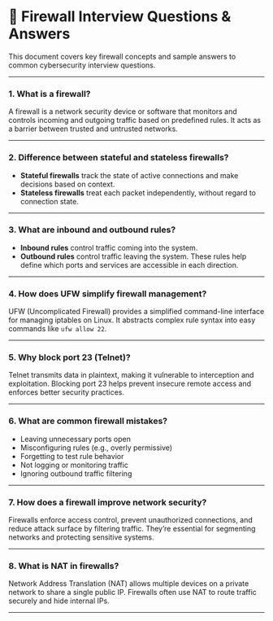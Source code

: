 # 🎤 Firewall Interview Questions & Answers

This document covers key firewall concepts and sample answers to common cybersecurity interview questions.

---

### 1. **What is a firewall?**
A firewall is a network security device or software that monitors and controls incoming and outgoing traffic based on predefined rules. It acts as a barrier between trusted and untrusted networks.

---

### 2. **Difference between stateful and stateless firewalls?**
- **Stateful firewalls** track the state of active connections and make decisions based on context.
- **Stateless firewalls** treat each packet independently, without regard to connection state.

---

### 3. **What are inbound and outbound rules?**
- **Inbound rules** control traffic coming into the system.
- **Outbound rules** control traffic leaving the system.
These rules help define which ports and services are accessible in each direction.

---

### 4. **How does UFW simplify firewall management?**
UFW (Uncomplicated Firewall) provides a simplified command-line interface for managing iptables on Linux. It abstracts complex rule syntax into easy commands like `ufw allow 22`.

---

### 5. **Why block port 23 (Telnet)?**
Telnet transmits data in plaintext, making it vulnerable to interception and exploitation. Blocking port 23 helps prevent insecure remote access and enforces better security practices.

---

### 6. **What are common firewall mistakes?**
- Leaving unnecessary ports open
- Misconfiguring rules (e.g., overly permissive)
- Forgetting to test rule behavior
- Not logging or monitoring traffic
- Ignoring outbound traffic filtering

---

### 7. **How does a firewall improve network security?**
Firewalls enforce access control, prevent unauthorized connections, and reduce attack surface by filtering traffic. They’re essential for segmenting networks and protecting sensitive systems.

---

### 8. **What is NAT in firewalls?**
Network Address Translation (NAT) allows multiple devices on a private network to share a single public IP. Firewalls often use NAT to route traffic securely and hide internal IPs.

---
